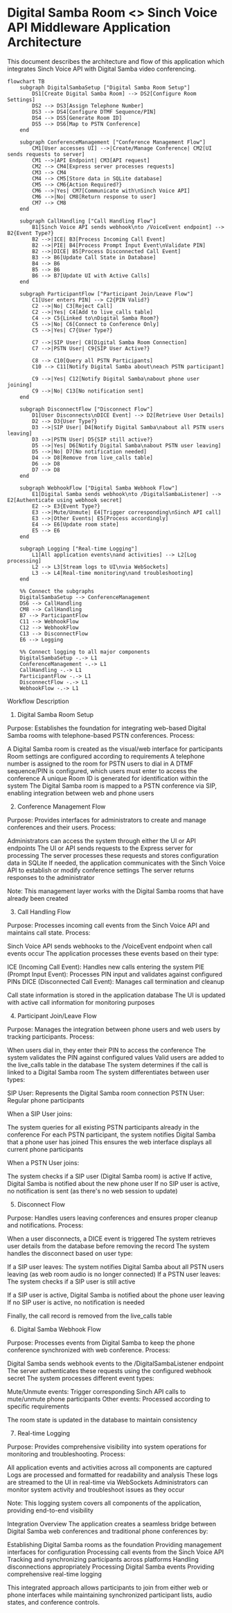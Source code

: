 # Digital Samba Room <> Sinch Voice API Middleware Application Architecture

This document describes the architecture and flow of this application which integrates Sinch Voice API with Digital Samba video conferencing.

```mermaid
flowchart TB
    subgraph DigitalSambaSetup ["Digital Samba Room Setup"]
        DS1[Create Digital Samba Room] --> DS2[Configure Room Settings]
        DS2 --> DS3[Assign Telephone Number]
        DS3 --> DS4[Configure DTMF Sequence/PIN]
        DS4 --> DS5[Generate Room ID]
        DS5 --> DS6[Map to PSTN Conference]
    end
    
    subgraph ConferenceManagement ["Conference Management Flow"]
        CM1[User accesses UI] -->|Create/Manage Conference| CM2[UI sends requests to server]
        CM1 -->|API Endpoint| CM3[API request]
        CM2 --> CM4[Express server processes requests]
        CM3 --> CM4
        CM4 --> CM5[Store data in SQLite database]
        CM5 --> CM6{Action Required?}
        CM6 -->|Yes| CM7[Communicate with\nSinch Voice API]
        CM6 -->|No| CM8[Return response to user]
        CM7 --> CM8
    end

    subgraph CallHandling ["Call Handling Flow"]
        B1[Sinch Voice API sends webhook\nto /VoiceEvent endpoint] --> B2{Event Type?}
        B2 -->|ICE| B3[Process Incoming Call Event]
        B2 -->|PIE| B4[Process Prompt Input Event\nValidate PIN]
        B2 -->|DICE| B5[Process Disconnected Call Event]
        B3 --> B6[Update Call State in Database]
        B4 --> B6
        B5 --> B6
        B6 --> B7[Update UI with Active Calls]
    end

    subgraph ParticipantFlow ["Participant Join/Leave Flow"]
        C1[User enters PIN] --> C2{PIN Valid?}
        C2 -->|No| C3[Reject Call]
        C2 -->|Yes| C4[Add to live_calls table]
        C4 --> C5{Linked to\nDigital Samba Room?}
        C5 -->|No| C6[Connect to Conference Only]
        C5 -->|Yes| C7{User Type?}
        
        C7 -->|SIP User| C8[Digital Samba Room Connection]
        C7 -->|PSTN User| C9{SIP User Active?}
        
        C8 --> C10[Query all PSTN Participants]
        C10 --> C11[Notify Digital Samba about\neach PSTN participant]
        
        C9 -->|Yes| C12[Notify Digital Samba\nabout phone user joining]
        C9 -->|No| C13[No notification sent]
    end

    subgraph DisconnectFlow ["Disconnect Flow"]
        D1[User Disconnects\nDICE Event] --> D2[Retrieve User Details]
        D2 --> D3{User Type?}
        D3 -->|SIP User| D4[Notify Digital Samba\nabout all PSTN users leaving]
        D3 -->|PSTN User| D5{SIP still active?}
        D5 -->|Yes| D6[Notify Digital Samba\nabout PSTN user leaving]
        D5 -->|No| D7[No notification needed]
        D4 --> D8[Remove from live_calls table]
        D6 --> D8
        D7 --> D8
    end
    
    subgraph WebhookFlow ["Digital Samba Webhook Flow"]
        E1[Digital Samba sends webhook\nto /DigitalSambaListener] --> E2[Authenticate using webhook secret]
        E2 --> E3{Event Type?}
        E3 -->|Mute/Unmute| E4[Trigger corresponding\nSinch API call]
        E3 -->|Other Events| E5[Process accordingly]
        E4 --> E6[Update room state]
        E5 --> E6
    end
    
    subgraph Logging ["Real-time Logging"]
        L1[All application events\nand activities] --> L2[Log processing]
        L2 --> L3[Stream logs to UI\nvia WebSockets]
        L3 --> L4[Real-time monitoring\nand troubleshooting]
    end
    
    %% Connect the subgraphs
    DigitalSambaSetup --> ConferenceManagement
    DS6 --> CallHandling
    CM8 --> CallHandling
    B7 --> ParticipantFlow
    C11 --> WebhookFlow
    C12 --> WebhookFlow
    C13 --> DisconnectFlow
    E6 --> Logging
    
    %% Connect logging to all major components
    DigitalSambaSetup -.-> L1
    ConferenceManagement -.-> L1
    CallHandling -.-> L1
    ParticipantFlow -.-> L1
    DisconnectFlow -.-> L1
    WebhookFlow -.-> L1
```
Workflow Description
1. Digital Samba Room Setup

Purpose: Establishes the foundation for integrating web-based Digital Samba rooms with telephone-based PSTN conferences.
Process:

A Digital Samba room is created as the visual/web interface for participants
Room settings are configured according to requirements
A telephone number is assigned to the room for PSTN users to dial in
A DTMF sequence/PIN is configured, which users must enter to access the conference
A unique Room ID is generated for identification within the system
The Digital Samba room is mapped to a PSTN conference via SIP, enabling integration between web and phone users

2. Conference Management Flow

Purpose: Provides interfaces for administrators to create and manage conferences and their users.
Process:

Administrators can access the system through either the UI or API endpoints
The UI or API sends requests to the Express server for processing
The server processes these requests and stores configuration data in SQLite
If needed, the application communicates with the Sinch Voice API to establish or modify conference settings
The server returns responses to the administrator

Note: This management layer works with the Digital Samba rooms that have already been created

3. Call Handling Flow

Purpose: Processes incoming call events from the Sinch Voice API and maintains call state.
Process:

Sinch Voice API sends webhooks to the /VoiceEvent endpoint when call events occur
The application processes these events based on their type:

ICE (Incoming Call Event): Handles new calls entering the system
PIE (Prompt Input Event): Processes PIN input and validates against configured PINs
DICE (Disconnected Call Event): Manages call termination and cleanup

Call state information is stored in the application database
The UI is updated with active call information for monitoring purposes

4. Participant Join/Leave Flow

Purpose: Manages the integration between phone users and web users by tracking participants.
Process:

When users dial in, they enter their PIN to access the conference
The system validates the PIN against configured values
Valid users are added to the live_calls table in the database
The system determines if the call is linked to a Digital Samba room
The system differentiates between user types:

SIP User: Represents the Digital Samba room connection
PSTN User: Regular phone participants

When a SIP User joins:

The system queries for all existing PSTN participants already in the conference
For each PSTN participant, the system notifies Digital Samba that a phone user has joined
This ensures the web interface displays all current phone participants

When a PSTN User joins:

The system checks if a SIP user (Digital Samba room) is active
If active, Digital Samba is notified about the new phone user
If no SIP user is active, no notification is sent (as there's no web session to update)

5. Disconnect Flow

Purpose: Handles users leaving conferences and ensures proper cleanup and notifications.
Process:

When a user disconnects, a DICE event is triggered
The system retrieves user details from the database before removing the record
The system handles the disconnect based on user type:

If a SIP user leaves: The system notifies Digital Samba about all PSTN users leaving (as web room audio is no longer connected)
If a PSTN user leaves: The system checks if a SIP user is still active

If a SIP user is active, Digital Samba is notified about the phone user leaving
If no SIP user is active, no notification is needed

Finally, the call record is removed from the live_calls table

6. Digital Samba Webhook Flow

Purpose: Processes events from Digital Samba to keep the phone conference synchronized with web conference.
Process:

Digital Samba sends webhook events to the /DigitalSambaListener endpoint
The server authenticates these requests using the configured webhook secret
The system processes different event types:

Mute/Unmute events: Trigger corresponding Sinch API calls to mute/unmute phone participants
Other events: Processed according to specific requirements

The room state is updated in the database to maintain consistency

7. Real-time Logging

Purpose: Provides comprehensive visibility into system operations for monitoring and troubleshooting.
Process:

All application events and activities across all components are captured
Logs are processed and formatted for readability and analysis
These logs are streamed to the UI in real-time via WebSockets
Administrators can monitor system activity and troubleshoot issues as they occur

Note: This logging system covers all components of the application, providing end-to-end visibility

Integration Overview
The application creates a seamless bridge between Digital Samba web conferences and traditional phone conferences by:

Establishing Digital Samba rooms as the foundation
Providing management interfaces for configuration
Processing call events from the Sinch Voice API
Tracking and synchronizing participants across platforms
Handling disconnections appropriately
Processing Digital Samba events
Providing comprehensive real-time logging

This integrated approach allows participants to join from either web or phone interfaces while maintaining synchronized participant lists, audio states, and conference controls.
